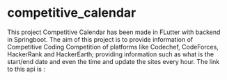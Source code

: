# competitive_calendar

This project Competitive Calendar has been made in FLutter with backend in Springboot. The aim of this project is to provide information of Competitive Coding Competition of platforms like Codechef, CodeForces, HackerRank and HackerEarth; providing information such as what is the start/end date and even the time and update the sites every hour. The link to this api is : 
